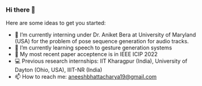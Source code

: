### Hi there 👋

Here are some ideas to get you started:

- 🔭 I’m currently interning under Dr. Aniket Bera at University of Maryland (USA) for the problem of pose sequence generation for audio tracks.
- 🌱 I’m currently learning speech to gesture generation systems
- 📄 My most recent paper acceptence is in IEEE ICIP 2022
- 💻 Previous research internships: IIT Kharagpur (India), University of Dayton (Ohio, USA), IIIT-NR (India)
- 📫 How to reach me: aneeshbhattacharya19@gmail.com

<!--
- 👯 I’m looking to collaborate on computer vision an
- 🤔 I’m looking for help with ...
- 💬 Ask me about ...
- 😄 Pronouns: ...
- ⚡ Fun fact: ...

-->
